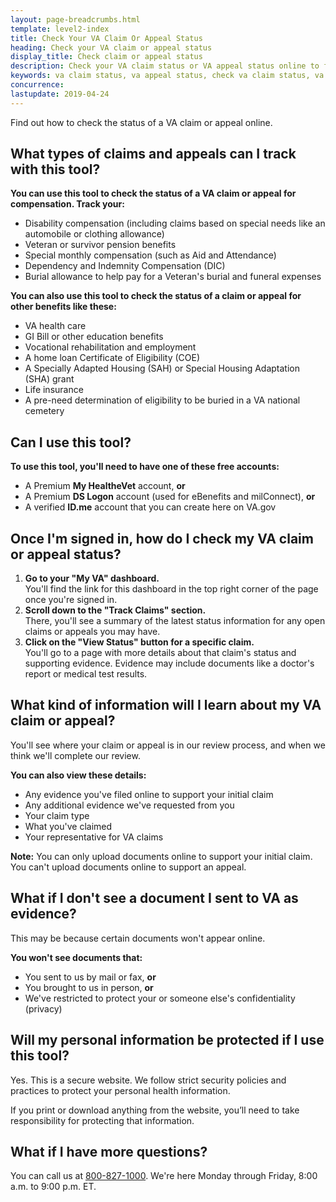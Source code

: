 ```yaml
---
layout: page-breadcrumbs.html
template: level2-index
title: Check Your VA Claim Or Appeal Status
heading: Check your VA claim or appeal status
display_title: Check claim or appeal status
description: Check your VA claim status or VA appeal status online to find out where your claim or appeal is in our review process. Learn when we think we'll complete our review, and view evidence you've filed online and any additional evidence we've requested from you.
keywords: va claim status, va appeal status, check va claim status, va appeal status check  
concurrence:
lastupdate: 2019-04-24
---
```

<div itemscope itemtype="http://schema.org/FAQPage">
<div itemprop="description" class="va-introtext">
Find out how to check the status of a VA claim or appeal online.
</div>

<div class="cta-widget" data-widget-type="cta" data-app-id="claims-and-appeals"></div>

<h2 itemprop="name">What types of claims and appeals can I track with this tool?</h2>
<div itemprop="acceptedAnswer" itemscope itemtype="http://schema.org/Answer">
<div itemprop="text">

<b>You can use this tool to check the status of a VA claim or appeal for compensation. Track your:</b>
- Disability compensation (including claims based on special needs like an automobile or clothing allowance)
- Veteran or survivor pension benefits
- Special monthly compensation (such as Aid and Attendance)
- Dependency and Indemnity Compensation (DIC)
- Burial allowance to help pay for a Veteran's burial and funeral expenses

<b>You can also use this tool to check the status of a claim or appeal for other benefits like these:</b>
- VA health care
- GI Bill or other education benefits
- Vocational rehabilitation and employment
- A home loan Certificate of Eligibility (COE)
- A Specially Adapted Housing (SAH) or Special Housing Adaptation (SHA) grant
- Life insurance
- A pre-need determination of eligibility to be buried in a VA national cemetery

</div>
</div>
</div>

<div itemscope itemtype="http://schema.org/Question">

<h2 itemprop="name">Can I use this tool?</h2>
<div itemprop="acceptedAnswer" itemscope itemtype="http://schema.org/Answer">
<div itemprop="text">

<b>To use this tool, you'll need to have one of these free accounts:</b>
- A Premium **My HealtheVet** account, **or**
- A Premium **DS Logon** account (used for eBenefits and milConnect), **or**
- A verified **ID.me** account that you can create here on VA.gov

</div>
</div>
</div>

<div itemscope itemtype="http://schema.org/Question">

<h2 itemprop="name">Once I'm signed in, how do I check my VA claim or appeal status?</h2>
<div itemprop="acceptedAnswer" itemscope itemtype="http://schema.org/Answer">
<div itemprop="text">

<ol class="process">
  <li class="process-step list-one"><b>Go to your "My VA" dashboard.</b><br>
   You'll find the link for this dashboard in the top right corner of the page once you're signed in.</li>
  <li class="process-step list-two"><b>Scroll down to the "Track Claims" section.</b><br>
  There, you'll see a summary of the latest status information for any open claims or appeals you may have.</li>
  <li class="process-step list-three"><b>Click on the "View Status" button for a specific claim.</b><br>
   You'll go to a page with more details about that claim's status and supporting evidence. Evidence may include documents like a doctor's report or medical test results.</li>
</ol>

</div>
</div>
</div>

<div itemscope itemtype="http://schema.org/Question">

<h2 itemprop="name">What kind of information will I learn about my VA claim or appeal?</h2>
<div itemprop="acceptedAnswer" itemscope itemtype="http://schema.org/Answer">
<div itemprop="text">

You'll see where your claim or appeal is in our review process, and when we think we'll complete our review.

<b>You can also view these details:</b>
- Any evidence you've filed online to support your initial claim
- Any additional evidence we've requested from you
- Your claim type
- What you've claimed
- Your representative for VA claims

**Note:** You can only upload documents online to support your initial claim. You can't upload documents online to support an appeal.
</div>
</div>
</div>

<div itemscope itemtype="http://schema.org/Question">

<h2 itemprop="name">What if I don't see a document I sent to VA as evidence?</h2>
<div itemprop="acceptedAnswer" itemscope itemtype="http://schema.org/Answer">
<div itemprop="text">

This may be because certain documents won't appear online.

<b>You won't see documents that:</b>
- You sent to us by mail or fax, <b>or</b>
- You brought to us in person, <b>or</b>
- We've restricted to protect your or someone else's confidentiality (privacy) 

</div>
</div>
</div>

<div itemscope itemtype="http://schema.org/Question">

<h2 itemprop="name">Will my personal information be protected if I use this tool?</h2>
<div itemprop="acceptedAnswer" itemscope itemtype="http://schema.org/Answer">
<div itemprop="text">

Yes. This is a secure website. We follow strict security policies and practices to protect your personal health information.

If you print or download anything from the website, you’ll need to take responsibility for protecting that information. <br>

</div>
</div>
</div>

<div itemscope itemtype="http://schema.org/Question">
  
  <h2 itemprop="name">What if I have more questions?</h2>
<div itemprop="acceptedAnswer" itemscope itemtype="http://schema.org/Answer">
<div itemprop="text">
  
You can call us at <a href="tel:+18008271000">800-827-1000</a>. We're here Monday through Friday, 8:00 a.m. to 9:00 p.m. ET.

</div>
</div>
</div>
